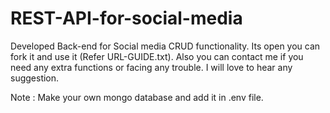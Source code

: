 # REST-API-for-social-media
Developed Back-end for Social media CRUD functionality. 
Its open you can fork it and use it (Refer URL-GUIDE.txt). Also you can contact me if you need any extra functions or facing any trouble.
I will love to hear any suggestion.

Note : Make your own mongo database and add it in .env file.
